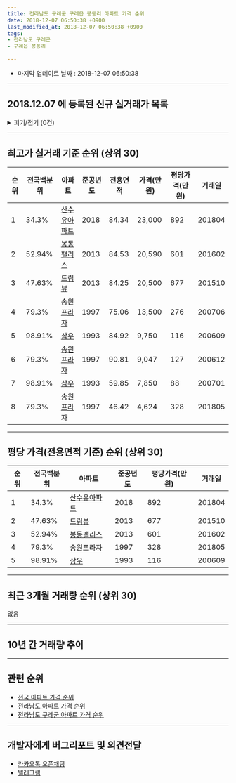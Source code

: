 ```yaml
---
title: 전라남도 구례군 구례읍 봉동리 아파트 가격 순위
date: 2018-12-07 06:50:38 +0900
last_modified_at: 2018-12-07 06:50:38 +0900
tags:
- 전라남도 구례군
- 구례읍 봉동리

---
```


* 마지막 업데이트 날짜 : 2018-12-07 06:50:38

---

## 2018.12.07 에 등록된 신규 실거래가 목록

<details>
<summary>펴기/접기 (0건)</summary>
<div markdown="1">

|아파트|전국백분위|준공년도|전용면적|가격(만원)|평당가격(만원)|거래일|
|---|---|---|---|---|---|---|
|없음|||||||


</div>
</details>

---

## 최고가 실거래 기준 순위 (상위 30)


|순위|전국백분위|아파트|준공년도|전용면적|가격(만원)|평당가격(만원)|거래일|
|---|---|---|---|---|---|---|---|
|1|34.3%|[산수유아파트](https://search.naver.com/search.naver?query=%EC%A0%84%EB%9D%BC%EB%82%A8%EB%8F%84+%EA%B5%AC%EB%A1%80%EA%B5%B0+%EA%B5%AC%EB%A1%80%EC%9D%8D+%EB%B4%89%EB%8F%99%EB%A6%AC+%EC%82%B0%EC%88%98%EC%9C%A0%EC%95%84%ED%8C%8C%ED%8A%B8)|2018|84.34|23,000|892|201804|
|2|52.94%|[봉동팰리스](https://search.naver.com/search.naver?query=%EC%A0%84%EB%9D%BC%EB%82%A8%EB%8F%84+%EA%B5%AC%EB%A1%80%EA%B5%B0+%EA%B5%AC%EB%A1%80%EC%9D%8D+%EB%B4%89%EB%8F%99%EB%A6%AC+%EB%B4%89%EB%8F%99%ED%8C%B0%EB%A6%AC%EC%8A%A4)|2013|84.53|20,590|601|201602|
|3|47.63%|[드림뷰](https://search.naver.com/search.naver?query=%EC%A0%84%EB%9D%BC%EB%82%A8%EB%8F%84+%EA%B5%AC%EB%A1%80%EA%B5%B0+%EA%B5%AC%EB%A1%80%EC%9D%8D+%EB%B4%89%EB%8F%99%EB%A6%AC+%EB%93%9C%EB%A6%BC%EB%B7%B0)|2013|84.25|20,500|677|201510|
|4|79.3%|[송원프라자](https://search.naver.com/search.naver?query=%EC%A0%84%EB%9D%BC%EB%82%A8%EB%8F%84+%EA%B5%AC%EB%A1%80%EA%B5%B0+%EA%B5%AC%EB%A1%80%EC%9D%8D+%EB%B4%89%EB%8F%99%EB%A6%AC+%EC%86%A1%EC%9B%90%ED%94%84%EB%9D%BC%EC%9E%90)|1997|75.06|13,500|276|200706|
|5|98.91%|[삼우](https://search.naver.com/search.naver?query=%EC%A0%84%EB%9D%BC%EB%82%A8%EB%8F%84+%EA%B5%AC%EB%A1%80%EA%B5%B0+%EA%B5%AC%EB%A1%80%EC%9D%8D+%EB%B4%89%EB%8F%99%EB%A6%AC+%EC%82%BC%EC%9A%B0)|1993|84.92|9,750|116|200609|
|6|79.3%|[송원프라자](https://search.naver.com/search.naver?query=%EC%A0%84%EB%9D%BC%EB%82%A8%EB%8F%84+%EA%B5%AC%EB%A1%80%EA%B5%B0+%EA%B5%AC%EB%A1%80%EC%9D%8D+%EB%B4%89%EB%8F%99%EB%A6%AC+%EC%86%A1%EC%9B%90%ED%94%84%EB%9D%BC%EC%9E%90)|1997|90.81|9,047|127|200612|
|7|98.91%|[삼우](https://search.naver.com/search.naver?query=%EC%A0%84%EB%9D%BC%EB%82%A8%EB%8F%84+%EA%B5%AC%EB%A1%80%EA%B5%B0+%EA%B5%AC%EB%A1%80%EC%9D%8D+%EB%B4%89%EB%8F%99%EB%A6%AC+%EC%82%BC%EC%9A%B0)|1993|59.85|7,850|88|200701|
|8|79.3%|[송원프라자](https://search.naver.com/search.naver?query=%EC%A0%84%EB%9D%BC%EB%82%A8%EB%8F%84+%EA%B5%AC%EB%A1%80%EA%B5%B0+%EA%B5%AC%EB%A1%80%EC%9D%8D+%EB%B4%89%EB%8F%99%EB%A6%AC+%EC%86%A1%EC%9B%90%ED%94%84%EB%9D%BC%EC%9E%90)|1997|46.42|4,624|328|201805|


---

## 평당 가격(전용면적 기준) 순위 (상위 30)


|순위|전국백분위|아파트|준공년도|평당가격(만원)|거래일|
|---|---|---|---|---|---|
|1|34.3%|[산수유아파트](https://search.naver.com/search.naver?query=%EC%A0%84%EB%9D%BC%EB%82%A8%EB%8F%84+%EA%B5%AC%EB%A1%80%EA%B5%B0+%EA%B5%AC%EB%A1%80%EC%9D%8D+%EB%B4%89%EB%8F%99%EB%A6%AC+%EC%82%B0%EC%88%98%EC%9C%A0%EC%95%84%ED%8C%8C%ED%8A%B8)|2018|892|201804|
|2|47.63%|[드림뷰](https://search.naver.com/search.naver?query=%EC%A0%84%EB%9D%BC%EB%82%A8%EB%8F%84+%EA%B5%AC%EB%A1%80%EA%B5%B0+%EA%B5%AC%EB%A1%80%EC%9D%8D+%EB%B4%89%EB%8F%99%EB%A6%AC+%EB%93%9C%EB%A6%BC%EB%B7%B0)|2013|677|201510|
|3|52.94%|[봉동팰리스](https://search.naver.com/search.naver?query=%EC%A0%84%EB%9D%BC%EB%82%A8%EB%8F%84+%EA%B5%AC%EB%A1%80%EA%B5%B0+%EA%B5%AC%EB%A1%80%EC%9D%8D+%EB%B4%89%EB%8F%99%EB%A6%AC+%EB%B4%89%EB%8F%99%ED%8C%B0%EB%A6%AC%EC%8A%A4)|2013|601|201602|
|4|79.3%|[송원프라자](https://search.naver.com/search.naver?query=%EC%A0%84%EB%9D%BC%EB%82%A8%EB%8F%84+%EA%B5%AC%EB%A1%80%EA%B5%B0+%EA%B5%AC%EB%A1%80%EC%9D%8D+%EB%B4%89%EB%8F%99%EB%A6%AC+%EC%86%A1%EC%9B%90%ED%94%84%EB%9D%BC%EC%9E%90)|1997|328|201805|
|5|98.91%|[삼우](https://search.naver.com/search.naver?query=%EC%A0%84%EB%9D%BC%EB%82%A8%EB%8F%84+%EA%B5%AC%EB%A1%80%EA%B5%B0+%EA%B5%AC%EB%A1%80%EC%9D%8D+%EB%B4%89%EB%8F%99%EB%A6%AC+%EC%82%BC%EC%9A%B0)|1993|116|200609|


---

## 최근 3개월 거래량 순위 (상위 30)

없음

---

## 10년 간 거래량 추이


<div style="width:100%;">
    <canvas id="deal_progress" height="250"></canvas>
</div>

<script>
new Chart(document.getElementById("deal_progress"), {
    type: 'line',
    data: {
        labels: ['200812','200901','200902','200903','200904','200905','200906','200907','200908','200909','200910','200911','200912','201001','201002','201003','201004','201005','201006','201007','201008','201009','201010','201011','201012','201101','201102','201103','201104','201105','201106','201107','201108','201109','201110','201111','201112','201201','201202','201203','201204','201205','201206','201207','201208','201209','201210','201211','201212','201301','201302','201303','201304','201305','201306','201307','201308','201309','201310','201311','201312','201401','201402','201403','201404','201405','201406','201407','201408','201409','201410','201411','201412','201501','201502','201503','201504','201505','201506','201507','201508','201509','201510','201511','201512','201601','201602','201603','201604','201605','201606','201607','201608','201609','201610','201611','201612','201701','201702','201703','201704','201705','201706','201707','201708','201709','201710','201711','201712','201801','201802','201803','201804','201805','201806','201807','201808','201809','201810','201811','201812'],
        datasets: [{
            label: '실거래 수',
            pointRadius: 1,
            data: [0, 0, 0, 0, 0, 0, 0, 0, 0, 0, 0, 2, 0, 0, 0, 0, 0, 1, 0, 1, 1, 0, 0, 2, 1, 1, 1, 0, 0, 0, 1, 1, 0, 0, 0, 0, 0, 1, 0, 1, 0, 0, 2, 0, 0, 0, 2, 0, 0, 0, 1, 0, 0, 0, 0, 1, 0, 1, 0, 1, 0, 1, 0, 3, 0, 2, 0, 0, 3, 2, 0, 2, 1, 1, 1, 1, 1, 2, 0, 0, 0, 0, 1, 1, 1, 0, 6, 3, 0, 2, 2, 1, 5, 1, 1, 1, 2, 0, 3, 0, 0, 1, 1, 0, 0, 0, 0, 0, 0, 0, 2, 0, 3, 17, 1, 6, 0, 2, 0, 0, 0],
            borderColor: "rgba(255, 201, 14, 1)",
            backgroundColor: "rgba(255, 201, 14, 0.5)",
            fill: true,
        }]
    },
    options: {
        responsive: true,
        title: {
            display: true,
            text: '10년간 거래량 추이'
        },
        tooltips: {
            mode: 'index',
            intersect: false,
        },
        hover: {
            mode: 'nearest',
            intersect: true
        },
        scales: {
            xAxes: [{
                display: true,
                scaleLabel: {
                    display: true,
                    labelString: '년/월'
                }
            }],
            yAxes: [{
                display: true,
                ticks: {
                    suggestedMin: 0,
                },
                scaleLabel: {
                    display: true,
                    labelString: '실거래 수'
                }
            }]
        }
    }
});

</script>


---

## 관련 순위

- [전국 아파트 가격 순위](https://inasie.github.io/apt-ranking/전국)
- [전라남도 아파트 가격 순위](https://inasie.github.io/apt-ranking/전라남도)
- [전라남도 구례군 아파트 가격 순위](https://inasie.github.io/apt-ranking/전라남도-구례군)


---

## 개발자에게 버그리포트 및 의견전달

- [카카오톡 오픈채팅](https://open.kakao.com/o/gLJUAP4)
- [텔레그램](https://t.me/inasie)

